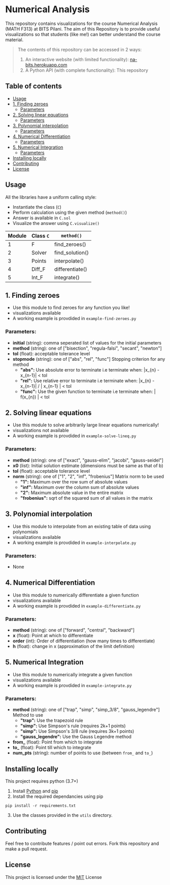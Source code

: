 
# Numerical Analysis
This repository contains visualizations for the course Numerical Analysis (MATH F313) at BITS Pilani. The aim of this Repository is to provide useful visualizations so that students (like me!) can better understand the course material.

> The contents of this repository can be accessed in 2 ways:
> 1. An interactive website (with limited functionality): [na-bits.herokuapp.com](http://na-bits.herokuapp.com/)
> 2. A Python API (with complete functionality): This repository

## Table of contents

* [Usage](#usage)
* [1. Finding zeroes](#1-finding-zeroes)
    + [Parameters](#parameters-)
* [2. Solving linear equations](#2-solving-linear-equations)
    + [Parameters](#parameters--1)
* [3. Polynomial interpolation](#3-polynomial-interpolation)
    + [Parameters](#parameters--2)
* [4. Numerical Differentiation](#4-numerical-differentiation)
    + [Parameters](#parameters--3)
* [5. Numerical Integration](#5-numerical-integration)
    + [Parameters](#parameters--4)
* [Installing locally](#installing-locally)
* [Contributing](#contributing)
* [License](#license)

## Usage

All the libraries have a uniform calling style:
* Instantiate the class (```C```)
* Perform calculation using the given method (```method()```)
* Answer is available in ```C.sol```
* Visualize the answer using ```C.visualize()```

| Module | Class ```C```   | ```method()```   |
|--------|-----------------|------------------|
| 1      | F               | find_zeroes()     |
| 2      | Solver          | find_solution()   |
| 3      | Points          | interpolate()    |
| 4      | Diff_F           | differentiate()   |
| 5      | Int_F           | integrate()      |

## 1. Finding zeroes
- Use this module to find zeroes for any function you like!
- visualizations available
- A working example is provdided in ```example-find-zeroes.py```

### Parameters:
- **initial** (string): comma seperated list of values for the initial parameters
- **method** (string):  one of ["bisection", "regula-falsi", "secant", "newton"]
- **tol** (float):  acceptable tolerance level
- **stopmode** (string):  one of ["abs", "rel", "func"]
	Stopping criterion for any method
	- **"abs":**  Use absolute error to terminate i.e terminate when:
            |x_{n} - x_{n-1}| < tol
    - **"rel":** Use relative error to terminate i.e terminate when:
            |x_{n} - x_{n-1}| / | x_{n-1} | < tol
    - **"func":** Use the given function to terminate i.e terminate when:
            | f(x_{n}) | < tol

## 2. Solving linear equations
- Use this module to solve arbitrarily large linear equations numerically!
- visualizations not available
- A working example is provdided in ```example-solve-lineq.py```

### Parameters:
- **method** (string):  one of ["exact", "gauss-elim", "jacobi", "gauss-seidel"]
- **x0** (list): Initial solution estimate (dimensions must be same as that of b)
- **tol** (float):  acceptable tolerance level
- **norm** (string):  one of ["1", "2", "inf", "frobenius"]
	Matrix norm to be used
	- **"1":** Maximum over the row sum of absolute values
	- **"inf":** Maximum over the column sum of absolute values
	- **"2":** Maximum absolute value in the entire matrix
	- **"frobenius":** sqrt of the squared sum of all values in the matrix

## 3. Polynomial interpolation
- Use this module to interpolate from an existing table of data using polynomials
- visualizations available
- A working example is provdided in ```example-interpolate.py```

### Parameters:
- None

## 4. Numerical Differentiation
- Use this module to numerically differentiate a given function
- visualizations available
- A working example is provdided in ```example-differentiate.py```

### Parameters:
- **method** (string):  one of ["forward", "central", "backward"]
- **x** (float): Point at which to differentiate
- **order** (int): Order of differentiation (how many times to differentiate)
- **h** (float): change in x (approximation of the limit definition)

## 5. Numerical Integration
- Use this module to numerically integrate a given function
- visualizations available
- A working example is provdided in ```example-integrate.py```

### Parameters:
- **method** (string):  one of ["trap", "simp", "simp_3/8", "gauss_legendre"]
    Method to use
    - **"trap":** Use the trapezoid rule
    - **"simp":** Use Simpson's rule (requires 2k+1 points)
    - **"simp":** Use Simpson's 3/8 rule (requires 3k+1 points)
    - **"gauss_legendre":** Use the Gauss Legendre method
- **from_** (float): Point from which to integrate
- **to_** (float): Point till which to integrate
- **num_pts** (string): number of points to use (between ```from_``` and ```to_```)

## Installing locally
This project requires python (3.7+)
1. Install [Python](https://www.python.org/) and [pip](https://pip.pypa.io/en/stable/)
2. Install the required dependancies using pip  
 ```
pip install -r requirements.txt
 ```
3.  Use the classes provided in the ```utils``` directory.

## Contributing
Feel free to contribute features / point out errors. Fork this repository and make a pull request.  

## License
This project is licensed under the [MIT](https://opensource.org/licenses/MIT) License
